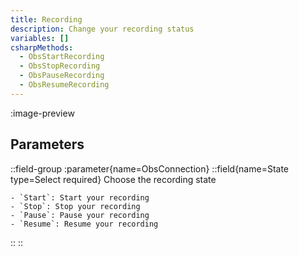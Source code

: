 ```yaml
---
title: Recording
description: Change your recording status
variables: []
csharpMethods:
  - ObsStartRecording
  - ObsStopRecording
  - ObsPauseRecording
  - ObsResumeRecording
---
```


:image-preview

## Parameters
::field-group
  :parameter{name=ObsConnection}
  ::field{name=State type=Select required}
    Choose the recording state

    - `Start`: Start your recording
    - `Stop`: Stop your recording
    - `Pause`: Pause your recording
    - `Resume`: Resume your recording
  ::
::